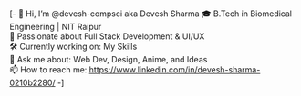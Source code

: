 [- 👋 Hi, I’m @devesh-compsci aka Devesh Sharma
🎓 B.Tech in Biomedical Engineering | NIT Raipur  
🧠 Passionate about Full Stack Development & UI/UX  
🛠️ Currently working on: My Skills  
💬 Ask me about: Web Dev, Design, Anime, and Ideas  
📫 How to reach me: https://www.linkedin.com/in/devesh-sharma-0210b2280/
-]
